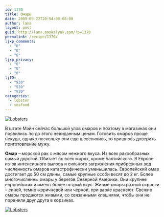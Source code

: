 ```yaml
---
id: 1370
title: Омары
date: 2009-09-22T20:54:00-08:00
author: lana
layout: post
guid: http://lana.moskalyuk.com/?p=1370
permalink: /recipe/1370/
ljxp_comments:
  - "0"
  - "0"
  - "0"
ljxp_privacy:
  - "0"
  - "0"
  - "0"
ljID:
  - "930"
  - "930"
  - "930"
categories:
  - lobster
  - seafood
---
```

<a class="flickr-image alignnone" title="Lobsters" href="http://www.flickr.com/photos/67405678@N00/3946649104/" target="_blank"><img src="http://farm3.static.flickr.com/2652/3946649104_151b4f9d10.jpg" alt="Lobsters" /></a>

В штате Мэйн сейчас большой улов омаров и поэтому в магазинах они появились по до этого невиданным ценам. Готовить омаров проще некуда, однако поскольку они еще шевелились, то пришлось доверить приготовление мужу.

**Омар** &#8211; морской рак с мясом нежного вкуса. Из всех ракообразных самый дорогой. Обитает во всех морях, кроме Балтийского. В Европе из-за интенсивного вылова и сильного загрязнения прибрежных вод численность омаров катастрофически уменьшилась. Европейский омар достигает до 50 см длины, самые крупные особи весят до 2 кг. Более многочисленны омары у берегов Северной Америки. Они крупнее европейских и имеют более острый вкус. Живые омары разной окраски &#8211; синей, темно-коричневой или черной, при варке краснеют. Свежие омары продаются живыми, со связанными клешнями, чтобы они не поранили друг друга в корзинах.

<a class="flickr-image alignnone" title="Lobsters" href="http://www.flickr.com/photos/67405678@N00/3946651724/" target="_blank"><img src="http://farm3.static.flickr.com/2515/3946651724_eece837110.jpg" alt="Lobsters" /></a>
